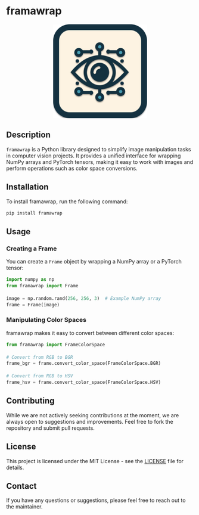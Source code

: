 # framawrap

<div align="center">
  <p>
    <a align="center" href="" target="_blank">
      <img
        width="50%"
        src="resources/logo.png"
      >
    </a>
  </p>
</div>

## Description

`framawrap` is a Python library designed to simplify image manipulation tasks in computer vision projects. It provides a unified interface for wrapping NumPy arrays and PyTorch tensors, making it easy to work with images and perform operations such as color space conversions.

## Installation

To install framawrap, run the following command:

```bash
pip install framawrap
```

## Usage

### Creating a Frame

You can create a `Frame` object by wrapping a NumPy array or a PyTorch tensor:

```python
import numpy as np
from framawrap import Frame

image = np.random.rand(256, 256, 3)  # Example NumPy array
frame = Frame(image)
```

### Manipulating Color Spaces

framawrap makes it easy to convert between different color spaces:

```python
from framawrap import FrameColorSpace

# Convert from RGB to BGR
frame_bgr = frame.convert_color_space(FrameColorSpace.BGR)

# Convert from RGB to HSV
frame_hsv = frame.convert_color_space(FrameColorSpace.HSV)
```

## Contributing

While we are not actively seeking contributions at the moment, we are always open to suggestions and improvements. Feel free to fork the repository and submit pull requests.

## License

This project is licensed under the MIT License - see the [LICENSE](LICENSE) file for details.

## Contact

If you have any questions or suggestions, please feel free to reach out to the maintainer.
